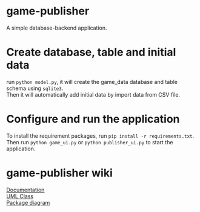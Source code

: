 # game-publisher

A simple database-backend application.


# Create database, table and initial data

run ```python model.py```, it will create the game_data database and table schema using ```sqlite3```.  
Then it will automatically add initial data by import data from CSV file.

# Configure and run the application
To install the requirement packages, run ```pip install -r requirements.txt```.  
Then run ```python game_ui.py``` or ```python publisher_ui.py``` to start the application.

# game-publisher wiki
[Documentation](https://github.com/SainTurDaY27/game-publisher/wiki/Documentation)  
[UML Class](https://github.com/SainTurDaY27/game-publisher/wiki/UML-Class)  
[Package diagram](https://github.com/SainTurDaY27/game-publisher/wiki/Package-diagram)




